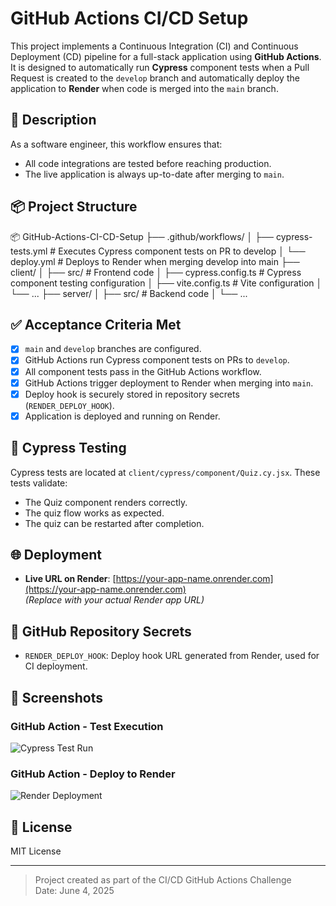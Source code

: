 # GitHub Actions CI/CD Setup

This project implements a Continuous Integration (CI) and Continuous Deployment (CD) pipeline for a full-stack application using **GitHub Actions**. It is designed to automatically run **Cypress** component tests when a Pull Request is created to the `develop` branch and automatically deploy the application to **Render** when code is merged into the `main` branch.

## 🚀 Description

As a software engineer, this workflow ensures that:
- All code integrations are tested before reaching production.
- The live application is always up-to-date after merging to `main`.

## 📦 Project Structure
📦 GitHub-Actions-CI-CD-Setup
├── .github/workflows/
│ ├── cypress-tests.yml # Executes Cypress component tests on PR to develop
│ └── deploy.yml # Deploys to Render when merging develop into main
├── client/
│ ├── src/ # Frontend code
│ ├── cypress.config.ts # Cypress component testing configuration
│ ├── vite.config.ts # Vite configuration
│ └── ...
├── server/
│ ├── src/ # Backend code
│ └── ...


## ✅ Acceptance Criteria Met

- [x] `main` and `develop` branches are configured.
- [x] GitHub Actions run Cypress component tests on PRs to `develop`.
- [x] All component tests pass in the GitHub Actions workflow.
- [x] GitHub Actions trigger deployment to Render when merging into `main`.
- [x] Deploy hook is securely stored in repository secrets (`RENDER_DEPLOY_HOOK`).
- [x] Application is deployed and running on Render.

## 🧪 Cypress Testing

Cypress tests are located at `client/cypress/component/Quiz.cy.jsx`. These tests validate:

- The Quiz component renders correctly.
- The quiz flow works as expected.
- The quiz can be restarted after completion.

## 🌐 Deployment

- **Live URL on Render**: [https://your-app-name.onrender.com](https://your-app-name.onrender.com)  
*(Replace with your actual Render app URL)*

## 🔐 GitHub Repository Secrets

- `RENDER_DEPLOY_HOOK`: Deploy hook URL generated from Render, used for CI deployment.

## 📸 Screenshots

### GitHub Action - Test Execution
![Cypress Test Run](./screenshots/tests-pass.png)

### GitHub Action - Deploy to Render
![Render Deployment](./screenshots/render-deploy.png)

## 📄 License

MIT License

---

> Project created as part of the CI/CD GitHub Actions Challenge  
> Date: June 4, 2025

